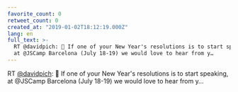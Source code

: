 ```yaml
---
favorite_count: 0
retweet_count: 0
created_at: "2019-01-02T18:12:19.000Z"
lang: en
full_text: >-
  RT @davidpich: 🌟 If one of your New Year's resolutions is to start speaking,
  at @JSCamp Barcelona (July 18-19) we would love to hear from y…
---
```


RT [@davidpich](https://twitter.com/davidpich): 🌟 If one of your New Year's
resolutions is to start speaking, at @JSCamp Barcelona (July 18-19) we would
love to hear from y…
